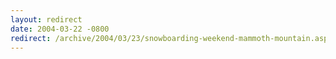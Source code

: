 ```yaml
---
layout: redirect
date: 2004-03-22 -0800
redirect: /archive/2004/03/23/snowboarding-weekend-mammoth-mountain.aspx/
---
```

